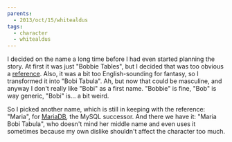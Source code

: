 ```yaml
---
parents:
  - 2013/oct/15/whitealdus
tags:
  - character
  - whitealdus
---
```


I decided on the name a long time before I had even started planning the story. At first it was just "Bobbie Tables", but I decided that was too obvious a [reference](https://xkcd.com/327/). Also, it was a bit too English-sounding for fantasy, so I transformed it into "Bobi Tabula". Ah, but now that could be masculine, and anyway I don't really like "Bobi" as a first name. "Bobbie" is fine, "Bob" is way generic, "Bobi" is… a bit weird.

So I picked another name, which is still in keeping with the reference: "Maria", for [MariaDB](https://mariadb.org/), the MySQL successor. And there we have it: "Maria Bobi Tabula", who doesn't mind her middle name and even uses it sometimes because my own dislike shouldn't affect the character too much.

